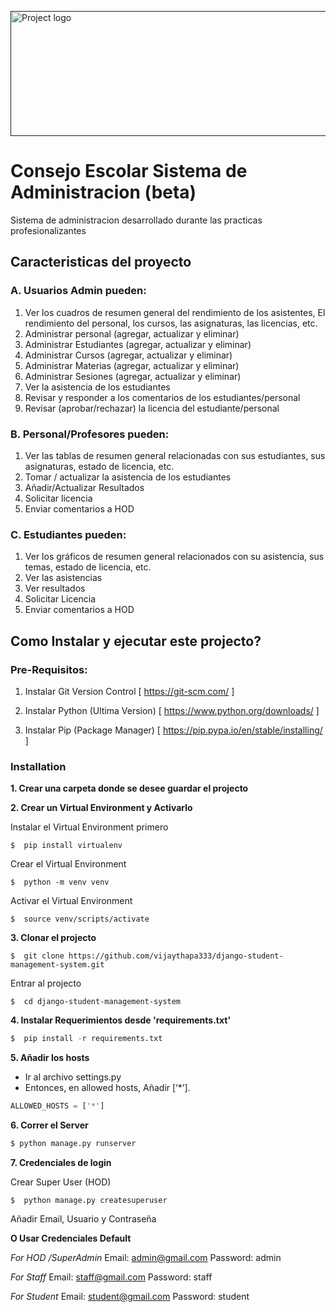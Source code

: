 
<p align="Left">
  <a href="" rel="noopener">
 <img width=650px height=200px src="https://imgur.com/IillnvW.png" alt="Project logo"></a>
</p>

# Consejo Escolar Sistema de Administracion (beta)

Sistema de administracion desarrollado durante las practicas profesionalizantes 

## Caracteristicas del proyecto

### A. Usuarios Admin pueden:
1. Ver los cuadros de resumen general del rendimiento de los asistentes, El rendimiento del personal, los cursos, las asignaturas, las licencias, etc.
2. Administrar personal (agregar, actualizar y eliminar)
3. Administrar Estudiantes (agregar, actualizar y eliminar)
4. Administrar Cursos (agregar, actualizar y eliminar)
5. Administrar Materias (agregar, actualizar y eliminar)
6. Administrar Sesiones (agregar, actualizar y eliminar)
7. Ver la asistencia de los estudiantes 
8. Revisar y responder a los comentarios de los estudiantes/personal
9. Revisar (aprobar/rechazar) la licencia del estudiante/personal

### B. Personal/Profesores pueden:
1. Ver las tablas de resumen general relacionadas con sus estudiantes, sus asignaturas, estado de licencia, etc.
2. Tomar / actualizar la asistencia de los estudiantes
3. Añadir/Actualizar Resultados
4. Solicitar licencia
5. Enviar comentarios a HOD

### C. Estudiantes pueden:
1. Ver los gráficos de resumen general relacionados con su asistencia, sus temas, estado de licencia, etc.
2. Ver las asistencias
3. Ver resultados
4. Solicitar Licencia
5. Enviar comentarios a HOD


## Como Instalar y ejecutar este projecto?

### Pre-Requisitos:
1. Instalar Git Version Control
[ https://git-scm.com/ ]

2. Instalar Python (Ultima Version)
[ https://www.python.org/downloads/ ]

3. Instalar Pip (Package Manager)
[ https://pip.pypa.io/en/stable/installing/ ]


### Installation
**1. Crear una carpeta donde se desee guardar el projecto**

**2. Crear un Virtual Environment y Activarlo**

Instalar el Virtual Environment primero
```
$  pip install virtualenv
```

Crear el Virtual Environment

```
$  python -m venv venv
```


Activar el Virtual Environment


```
$  source venv/scripts/activate
```



**3. Clonar el projecto**
```
$  git clone https://github.com/vijaythapa333/django-student-management-system.git
```

 Entrar al projecto
```
$  cd django-student-management-system
```

**4. Instalar Requerimientos desde 'requirements.txt'**
```python
$  pip install -r requirements.txt
```

**5. Añadir los hosts**

- Ir al archivo settings.py  
- Entonces, en allowed hosts, Añadir [‘*’]. 
```python
ALLOWED_HOSTS = ['*']
```



**6. Correr el Server**

```python
$ python manage.py runserver
```

**7. Credenciales de login**

Crear Super User (HOD)
```
$  python manage.py createsuperuser
```
 Añadir Email, Usuario y Contraseña

**O Usar Credenciales Default**

*For HOD /SuperAdmin*
Email: admin@gmail.com
Password: admin

*For Staff*
Email: staff@gmail.com
Password: staff

*For Student*
Email: student@gmail.com
Password: student

